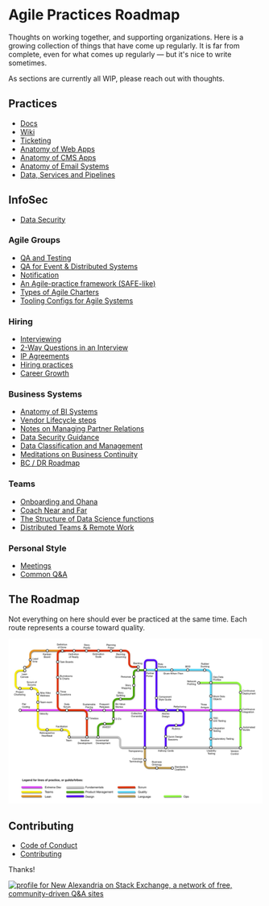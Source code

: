 # Agile Practices Roadmap

Thoughts on working together, and supporting organizations.  Here is a growing collection of things that have come up regularly.  It is far from complete, even for what comes up regularly — but it's nice to write sometimes. 

As sections are currently all WIP, please reach out with thoughts.


## Practices

* [Docs](/docs-best-practices.md)
* [Wiki](wiki-best-practices.md)
* [Ticketing](ticketing-best-practices.md)
* [Anatomy of Web Apps](web-app-anatomy-best-practices.md)
* [Anatomy of CMS Apps](cms-anatomy-best-practices.md)
* [Anatomy of Email Systems](email-engagement-anatomy.md)
* [Data, Services and Pipelines](data-science.md)

## InfoSec
* [Data Security](data-security.md)

### Agile Groups
* [QA and Testing](qa-test-framework.md)
* [QA for Event & Distributed Systems](qa-evented-framework.md)
* [Notification](notification-practices.md)
* [An Agile-practice framework (SAFE-like)](agile-planning-practices.md)
* [Types of Agile Charters](agile-charter-types.md)
* [Tooling Configs for Agile Systems](agile-configuration.md)

### Hiring
* [Interviewing](interviewing.md)
* [2-Way Questions in an Interview](interviewing-two-way-questions.md)
* [IP Agreements](ip-agreements.md)
* [Hiring practices](hiring.md)
* [Career Growth](career-ladder.md)

### Business Systems
* [Anatomy of BI Systems](bi-anatomy-best-practices.md)
* [Vendor Lifecycle steps](vendor-lifecycle.md)
* [Notes on Managing Partner Relations](partners-and-accounts.md)
* [Data Security Guidance](data-security.md)
* [Data Classification and Management](data-classification.md)
* [Meditations on Business Continuity](business-continuity.md)
* [BC / DR Roadmap](business-continuity-disaster-recovery-roadmap.md)

### Teams
* [Onboarding and Ohana](onboarding.md)
* [Coach Near and Far](coaching-training.md)
* [The Structure of Data Science functions](data-science.md)
* [Distributed Teams & Remote Work](remote-work.md)

### Personal Style

* [Meetings](questions-and-answers/personal-inventory.md)
* [Common Q&A](xquestions-and-answers/eng-leadership-questions-answers.md)

## The Roadmap

Not everything on here should ever be practiced at the same time.  Each route represents a course toward quality.  

![](assets/Agile-Underground.jpg)

## Contributing

* [Code of Conduct](CODE_OF_CONDUCT.md)
* [Contributing](CONTRIBUTING.md)


Thanks!

<a href="https://stackexchange.com/users/97237"><img src="https://stackexchange.com/users/flair/97237.png" width="208" height="58" alt="profile for New Alexandria on Stack Exchange, a network of free, community-driven Q&amp;A sites" title="profile for New Alexandria on Stack Exchange, a network of free, community-driven Q&amp;A sites"></a>